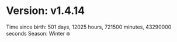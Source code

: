 # Version: v1.4.14
Time since birth: 501 days, 12025 hours, 721500 minutes, 43290000 seconds
Season: Winter ❄️
